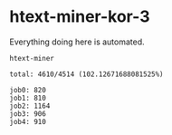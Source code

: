# htext-miner-kor-3

Everything doing here is automated.

```
htext-miner

total: 4610/4514 (102.12671688081525%)

job0: 820
job1: 810
job2: 1164
job3: 906
job4: 910
```